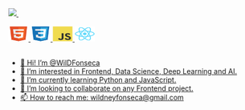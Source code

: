 <div>
  <a href="https://github.com/WilDFonseca">
  <img height="160em" src="https://github-readme-stats.vercel.app/api?username=wildfonseca&show_icons=true&theme=github_dark&include_all_commits=true&count_private+true"/>
  <img height="160em" scr="https://github-readme-stats.vercel.app/api/top-langs/username=wildfonseca&layout=compact&theme=github_dark"/>
</div>
<br>
<div sytle="display: inline_block">
  <img aling= "center" alt="Wil-HMTL" height="30" width="40" src="https://github.com/devicons/devicon/blob/master/icons/html5/html5-original.svg">
  <img aling= "center" alt="Wil-CSS" height="30" width="40" src="https://github.com/devicons/devicon/blob/master/icons/css3/css3-original.svg">
  <img aling= "center" alt="Wil-JS" height="30" width="40" src="https://github.com/devicons/devicon/blob/master/icons/javascript/javascript-original.svg">
  <img aling= "center" alt="Wil-React" height="30" width="40" src="https://github.com/devicons/devicon/blob/master/icons/react/react-original.svg">
 </div>
 <br>

- 👋 Hi! I’m @WilDFonseca
- 👀 I’m interested in Frontend, Data Science, Deep Learning and AI.
- 🌱 I’m currently learning Python and JavaScript.
- 💞️ I’m looking to collaborate on any Frontend project.
- 📫 How to reach me: wildneyfonseca@gmail.com



<!---
I'm beginning my repo here, so come back later for more content!
WilDFonseca/WilDFonseca is a ✨ special ✨ repository because its `README.md` (this file) appears on your GitHub profile.
You can click the Preview link to take a look at your changes.
--->
